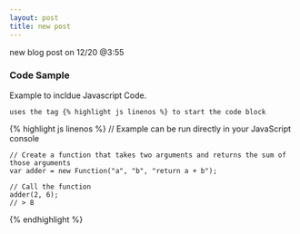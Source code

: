 ```yaml
---
layout: post
title: new post
---
```


new blog post on 12/20 @3:55


### Code Sample

Example to incldue Javascript Code.

`uses the tag {% highlight js linenos %} to start the code block `

{% highlight js linenos %}
	// Example can be run directly in your JavaScript console

	// Create a function that takes two arguments and returns the sum of those arguments
	var adder = new Function("a", "b", "return a + b");

	// Call the function
	adder(2, 6);
	// > 8
{% endhighlight %}
